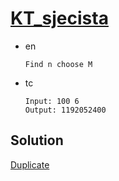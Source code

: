 # [KT_sjecista](https://open.kattis.com/problems/sjecista)

* en

  ```en
  Find n choose M
  ```

* tc

  ```tc
  Input: 100 6
  Output: 1192052400
  ```

## Solution

[Duplicate](./BJ_3049.md)

